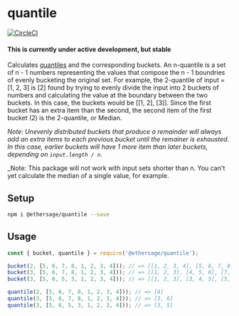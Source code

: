 # quantile

[![CircleCI](https://circleci.com/gh/ethersage/quantile.svg?style=svg)](https://circleci.com/gh/ethersage/quantile)

#### This is currently under active development, but stable

Calculates [quantiles](https://en.wikipedia.org/wiki/Quantile) and the corresponding buckets. An n-quantile is a set of n - 1 numbers representing the values that compose the n - 1 boundries of evenly bucketing the original set. For example, the 2-quantile of input = [1, 2, 3] is [2] found by trying to evenly divide the input into 2 buckets of numbers and calculating the value at the boundary between the two buckets. In this case, the buckets would be [[1, 2], [3]]. Since the first bucket has an extra item than the second, the second item of the first bucket (2) is the 2-quantile, or Median.

_Note: Unevenly distributed buckets that produce a remainder will always add an extra items to each previous bucket until the remainer is exhausted. In this case, earlier buckets will have 1 more item than later buckets, depending on `input.length / n`._

_Note: This package will not work with input sets shorter than n. You can't yet calculate the median of a single value, for example.

## Setup

```bash
npm i @ethersage/quantile --save
```

## Usage

```js
const { bucket, quantile } = require('@ethersage/quantile');

bucket(2, [5, 6, 7, 8, 1, 2, 3, 4])); // => [[1, 2, 3, 4], [5, 6, 7, 8]]
bucket(3, [5, 6, 7, 8, 1, 2, 3, 4])); // => [[1, 2, 3], [4, 5, 6], [7, 8]]
bucket(3, [5, 6, 5, 3, 1, 2, 3, 4])); // => [[1, 2, 3], [3, 4, 5], [5, 6]]

quantile(2, [5, 6, 7, 8, 1, 2, 3, 4])); // => [4]
quantile(3, [5, 6, 7, 8, 1, 2, 3, 4])); // => [3, 6] 
quantile(3, [5, 6, 5, 3, 1, 2, 3, 4])); // => [3, 5]
```
